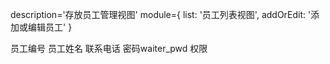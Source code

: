 description='存放员工管理视图'
module={
    list: '员工列表视图',
    addOrEdit: '添加或编辑员工'
}

员工编号
员工姓名
联系电话
密码waiter_pwd
权限

